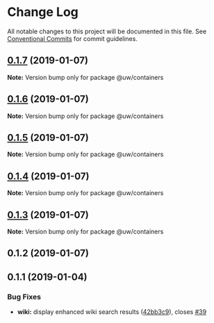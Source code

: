 # Change Log

All notable changes to this project will be documented in this file.
See [Conventional Commits](https://conventionalcommits.org) for commit guidelines.

## [0.1.7](https://github.com/srobinson/unicode-wiki/compare/@uw/containers@0.1.6...@uw/containers@0.1.7) (2019-01-07)

**Note:** Version bump only for package @uw/containers





## [0.1.6](https://github.com/srobinson/unicode-wiki/compare/@uw/containers@0.1.5...@uw/containers@0.1.6) (2019-01-07)

**Note:** Version bump only for package @uw/containers





## [0.1.5](https://github.com/srobinson/unicode-wiki/compare/@uw/containers@0.1.4...@uw/containers@0.1.5) (2019-01-07)

**Note:** Version bump only for package @uw/containers





## [0.1.4](https://github.com/srobinson/unicode-wiki/compare/@uw/containers@0.1.3...@uw/containers@0.1.4) (2019-01-07)

**Note:** Version bump only for package @uw/containers





## [0.1.3](https://github.com/srobinson/unicode-wiki/compare/@uw/containers@0.1.2...@uw/containers@0.1.3) (2019-01-07)

**Note:** Version bump only for package @uw/containers





## 0.1.2 (2019-01-07)



## 0.1.1 (2019-01-04)


### Bug Fixes

* **wiki:** display enhanced wiki search results ([42bb3c9](https://github.com/srobinson/unicode-wiki/commit/42bb3c9)), closes [#39](https://github.com/srobinson/unicode-wiki/issues/39)
